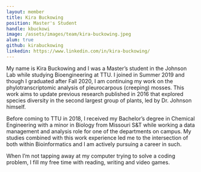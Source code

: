 ```yaml
---
layout: member
title: Kira Buckowing
position: Master's Student
handle: kbuckowi
image: /assets/images/team/kira-buckowing.jpeg
alum: true
github: kirabuckowing
linkedin: https://www.linkedin.com/in/kira-buckowing/
---
```


My name is Kira Buckowing and I was a Master’s student in the Johnson Lab while studying Bioengineering at TTU. I joined in Summer 2019 and though I graduated after Fall 2020, I am continuing my work on the phylotranscriptomic analysis of pleurocarpous (creeping) mosses. This work aims to update previous research published in 2016 that explored species diversity in the second largest group of plants, led by Dr. Johnson himself.

Before coming to TTU in 2018, I received my Bachelor’s degree in Chemical Engineering with a minor in Biology from Missouri S&T while working a data management and analysis role for one of the departments on campus. My studies combined with this work experience led me to the intersection of both within Bioinformatics and I am actively pursuing a career in such.

When I’m not tapping away at my computer trying to solve a coding problem, I fill my free time with reading, writing and video games.